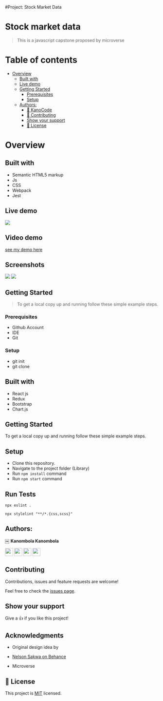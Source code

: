 #Project: Stock Market Data
# Stock market data
> This is a javascript capstone proposed by microverse

# Table of contents
- [Overview](#overview)
  - [Built with](#built-with)
  - [Live demo](#Live-demo)
  - [Getting Started](#getting-started)
    - [Prerequisites](#prerequisites)
    - [Setup](#setup)
  - [Authors:](#authors)
    - [:man: KanoCode](#-kanocode)
    - [:handshake: Contributing](#-contributing)
    - [Show your support](#show-your-support)
    - [:memo: License](#-license)
# Overview
## Built with
- Semantic HTML5 markup
- Js
- CSS
- Webpack
- Jest
## Live demo
[![](https://img.shields.io/badge/Deployed-Netlify-blueviolet)](https://deploy-preview-1--kanoz-accurate-stock-market-data-app.netlify.app/)
## Video demo
[see my demo here](https://www.loom.com/share/f75f9c0b5de04791abc4339c2a1b2ba3)
## Screenshots
![](public/mobile-white.png)
![](public/mobile-black.png)
## Getting Started
> To get a local copy up and running follow these simple example steps.


### Prerequisites
- Github Account
- IDE
- Git

### Setup
- git init
- git clone [ ](https://github.com/KanoCode/Kano-Tah-Movies.git)


## Built with

- React js
- Redux
- Bootstrap
- Chart.js



## Getting Started

To get a local copy up and running follow these simple example steps.

## Setup

- Clone this repository. 
- Navigate to the project folder (Library)
- Run `npm install` command
- Run `npm start` command

## Run Tests

```
npx eslint .
```
```
npx stylelint "**/*.{css,scss}"
```

## Authors:
￼ **Kanombola Kanombola**

[<code><img height="26" src="https://upload.wikimedia.org/wikipedia/commons/9/91/Octicons-mark-github.svg"></code>](https://github.com/KanoCode)
[<code><img height="26" src="https://upload.wikimedia.org/wikipedia/sco/thumb/9/9f/Twitter_bird_logo_2012.svg/1200px-Twitter_bird_logo_2012.svg.png"></code>](https://twitter.com/Kanombola_s)
[<code><img height="26" src="https://upload.wikimedia.org/wikipedia/commons/thumb/c/c9/Linkedin.svg/1200px-Linkedin.svg.png"></code>](https://www.linkedin.com/in/kanombola-kanombola/)
<a href="mailto:benshidanny11@gmail.com?subject=Hello Danny!"><img height="26" src="https://cdn.worldvectorlogo.com/logos/official-gmail-icon-2020-.svg"></a>


##  Contributing

Contributions, issues and feature requests are welcome!

Feel free to check the [issues page](https://github.com/benshidanny11/space-travelers/issues).

## Show your support

Give a 👍 if you like this project!

## Acknowledgments
- Original design idea by
- [Nelson Sakwa on Behance](https://www.behance.net/gallery/31579789/Ballhead-App-(Free-PSDs))

- Microverse

## 📝 License

This project is [MIT](./LICENSE.md) licensed.
